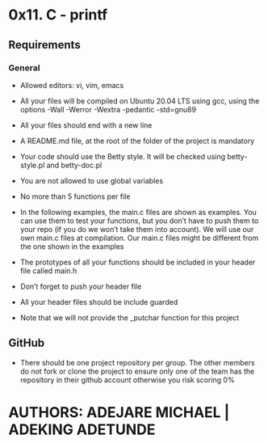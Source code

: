 # 0x11. C - printf

## Requirements

### General

- Allowed editors: vi, vim, emacs

- All your files will be compiled on Ubuntu 20.04 LTS using gcc, using the options -Wall -Werror -Wextra -pedantic -std=gnu89

- All your files should end with a new line

- A README.md file, at the root of the folder of the project is mandatory

- Your code should use the Betty style. It will be checked using betty-style.pl and betty-doc.pl

- You are not allowed to use global variables

- No more than 5 functions per file

- In the following examples, the main.c files are shown as examples. You can use them to test your functions, but you don’t have to push them to your repo (if you do we won’t take them into account). We will use our own main.c files at compilation. Our main.c files might be different from the one shown in the examples

- The prototypes of all your functions should be included in your header file called main.h

- Don’t forget to push your header file

- All your header files should be include guarded

- Note that we will not provide the _putchar function for this project

## GitHub

- There should be one project repository per group. The other members do not fork or clone the project to ensure only one of the team has the repository in their github account otherwise you risk scoring 0%

# AUTHORS: ADEJARE MICHAEL | ADEKING ADETUNDE
